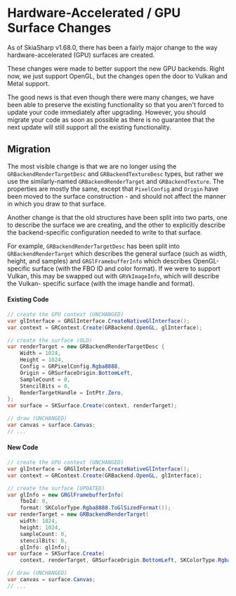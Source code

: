 # Hardware-Accelerated / GPU Surface Changes

As of SkiaSharp v1.68.0, there has been a fairly major change to the way
hardware-accelerated (GPU) surfaces are created. 

These changes were made to better support the new GPU backends. Right now, we
just support OpenGL, but the changes open the door to Vulkan and Metal
support.

The good news is that even though there were many changes, we have been able
to preserve the existing functionality so that you aren't forced to update
 your code immediately after upgrading. However, you should migrate your code
as soon as possible as there is no guarantee that the next update will still
support all the existing functionality.

## Migration

The most visible change is that we are no longer using the
`GRBackendRenderTargetDesc` and `GRBackendTextureDesc` types, but rather we
use the similarly-named `GRBackendRenderTarget` and `GRBackendTexture`. The
properties are mostly the same, except that `PixelConfig` and `Origin` have
been moved to the surface construction - and should not affect the manner in
which you draw to that surface.

Another change is that the old structures have been split into two parts, one
to describe the surface we are creating, and the other to explicitly describe
the backend-specific configuration needed to write to that surface.

For example, `GRBackendRenderTargetDesc` has been split into
`GRBackendRenderTarget` which describes the general surface (such as width,
height, and samples) and `GRGlFramebufferInfo` which describes OpenGL-specific
surface (with the FBO ID and color format). If we were to support Vulkan, this
may be swapped out with `GRVkImageInfo`, which will describe the Vulkan-
specific surface (with the image handle and format).

#### Existing Code

```csharp
// create the GPU context (UNCHANGED)
var glInterface = GRGlInterface.CreateNativeGlInterface();
var context = GRContext.Create(GRBackend.OpenGL, glInterface);

// create the surface (OLD)
var renderTarget = new GRBackendRenderTargetDesc {
    Width = 1024,
    Height = 1024,
    Config = GRPixelConfig.Rgba8888,
    Origin = GRSurfaceOrigin.BottomLeft,
    SampleCount = 0,
    StencilBits = 0,
    RenderTargetHandle = IntPtr.Zero,
};
var surface = SKSurface.Create(context, renderTarget);

// draw (UNCHANGED)
var canvas = surface.Canvas;
// ...
```

#### New Code

```csharp
// create the GPU context (UNCHANGED)
var glInterface = GRGlInterface.CreateNativeGlInterface();
var context = GRContext.Create(GRBackend.OpenGL, glInterface);

// create the surface (UPDATED)
var glInfo = new GRGlFramebufferInfo(
    fboId: 0,
    format: SKColorType.Rgba8888.ToGlSizedFormat());
var renderTarget = new GRBackendRenderTarget(
    width: 1024,
    height: 1024,
    sampleCount: 0,
    stencilBits: 0,
    glInfo: glInfo);
var surface = SKSurface.Create(
    context, renderTarget, GRSurfaceOrigin.BottomLeft, SKColorType.Rgba8888);

// draw (UNCHANGED)
var canvas = surface.Canvas;
// ...
```
